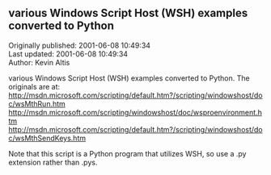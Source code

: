 ## various Windows Script Host (WSH) examples converted to Python  
Originally published: 2001-06-08 10:49:34  
Last updated: 2001-06-08 10:49:34  
Author: Kevin Altis  
  
various Windows Script Host (WSH) examples converted to Python. The originals are at:
http://msdn.microsoft.com/scripting/default.htm?/scripting/windowshost/doc/wsMthRun.htm
http://msdn.microsoft.com/scripting/windowshost/doc/wsproenvironment.htm
http://msdn.microsoft.com/scripting/default.htm?/scripting/windowshost/doc/wsMthSendKeys.htm

Note that this script is a Python program that utilizes WSH, so use a .py extension rather than .pys.